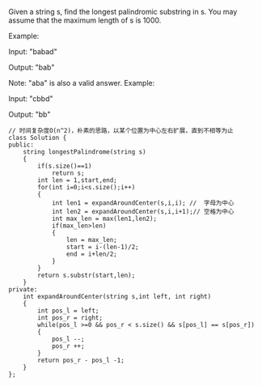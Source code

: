 Given a string s, find the longest palindromic substring in s. You may assume that the maximum length of s is 1000.

Example:

Input: "babad"

Output: "bab"

Note: "aba" is also a valid answer.
Example:

Input: "cbbd"

Output: "bb"

```
// 时间复杂度O(n^2)，朴素的思路，以某个位置为中心左右扩展，直到不相等为止
class Solution {
public:
    string longestPalindrome(string s) 
    {
        if(s.size()==1)
            return s;
        int len = 1,start,end;
        for(int i=0;i<s.size();i++)
        {
            int len1 = expandAroundCenter(s,i,i); //  字母为中心
            int len2 = expandAroundCenter(s,i,i+1);// 空格为中心
            int max_len = max(len1,len2);
            if(max_len>len)
            {
                len = max_len;
                start = i-(len-1)/2;
                end = i+len/2;
            }
        }
        return s.substr(start,len);
    }
private:
    int expandAroundCenter(string s,int left, int right)
    {
        int pos_l = left; 
        int pos_r = right;
        while(pos_l >=0 && pos_r < s.size() && s[pos_l] == s[pos_r])
        {
            pos_l --;
            pos_r ++;
        }
        return pos_r - pos_l -1;
    }
};
```